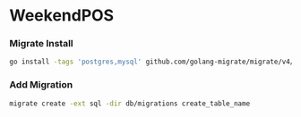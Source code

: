 # WeekendPOS

### Migrate Install
```bash
go install -tags 'postgres,mysql' github.com/golang-migrate/migrate/v4/cmd/migrate@latest
```
### Add Migration
```bash
migrate create -ext sql -dir db/migrations create_table_name
```